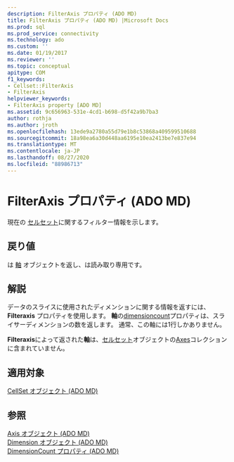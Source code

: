 ```yaml
---
description: FilterAxis プロパティ (ADO MD)
title: FilterAxis プロパティ (ADO MD) |Microsoft Docs
ms.prod: sql
ms.prod_service: connectivity
ms.technology: ado
ms.custom: ''
ms.date: 01/19/2017
ms.reviewer: ''
ms.topic: conceptual
apitype: COM
f1_keywords:
- Cellset::FilterAxis
- FilterAxis
helpviewer_keywords:
- FilterAxis property [ADO MD]
ms.assetid: 9c656963-531e-4cd1-b698-d5f42a9b7ba3
author: rothja
ms.author: jroth
ms.openlocfilehash: 13ede9a2780a55d79e1b8c53868a409599510688
ms.sourcegitcommit: 18a98ea6a30d448aa6195e10ea2413be7e837e94
ms.translationtype: MT
ms.contentlocale: ja-JP
ms.lasthandoff: 08/27/2020
ms.locfileid: "88986713"
---
```

# <a name="filteraxis-property-ado-md"></a>FilterAxis プロパティ (ADO MD)
現在の [セルセット](./cellset-object-ado-md.md)に関するフィルター情報を示します。  
  
## <a name="return-values"></a>戻り値  
 は [軸](./axis-object-ado-md.md) オブジェクトを返し、は読み取り専用です。  
  
## <a name="remarks"></a>解説  
 データのスライスに使用されたディメンションに関する情報を返すには、 **Filteraxis** プロパティを使用します。 **軸**の[dimensioncount](./dimensioncount-property-ado-md.md)プロパティは、スライサーディメンションの数を返します。 通常、この軸には1行しかありません。  
  
 **Filteraxis**によって返された**軸**は、[セルセット](./cellset-object-ado-md.md)オブジェクトの[Axes](./axes-collection-ado-md.md)コレクションに含まれていません。  
  
## <a name="applies-to"></a>適用対象  
 [CellSet オブジェクト (ADO MD)](./cellset-object-ado-md.md)  
  
## <a name="see-also"></a>参照  
 [Axis オブジェクト (ADO MD)](./axis-object-ado-md.md)   
 [Dimension オブジェクト (ADO MD)](./dimension-object-ado-md.md)   
 [DimensionCount プロパティ (ADO MD)](./dimensioncount-property-ado-md.md)